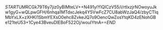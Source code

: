 $START$UMRCGk79T6y7jiz0yBIMteLV++N491ylYlQlCzV55/i/rtlxzjrNOwoyuJkw1gyG+wQLpwGFH/6nhqa1MTdxcJekq4Y5VwFcZ7CU8abWzJaQ4/zbyCTIqMbYxLX+zXHKI1SbmYEXsO0ehc8ZvkeJQ7o9OencQwZosYtqKD4zENohGBe121teU53+1Cye43BveuDIEBoF522Oj/wouIYtnA==$END$